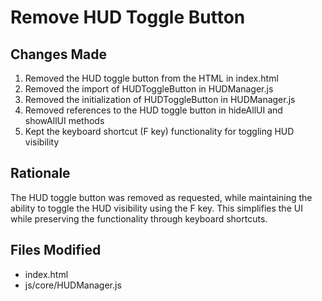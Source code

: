 # Remove HUD Toggle Button

## Changes Made

1. Removed the HUD toggle button from the HTML in index.html
2. Removed the import of HUDToggleButton in HUDManager.js
3. Removed the initialization of HUDToggleButton in HUDManager.js
4. Removed references to the HUD toggle button in hideAllUI and showAllUI methods
5. Kept the keyboard shortcut (F key) functionality for toggling HUD visibility

## Rationale

The HUD toggle button was removed as requested, while maintaining the ability to toggle the HUD visibility using the F key. This simplifies the UI while preserving the functionality through keyboard shortcuts.

## Files Modified

- index.html
- js/core/HUDManager.js